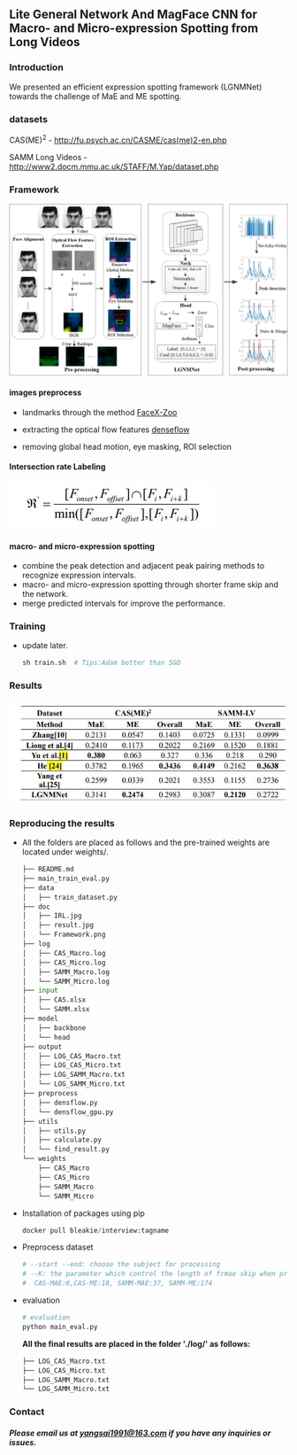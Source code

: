 ## Lite General Network And MagFace CNN for Macro- and Micro-expression Spotting from Long Videos

### Introduction

We presented an efficient expression spotting framework (LGNMNet) towards the challenge of MaE and ME spotting.

### datasets


CAS(ME)<sup>2</sup> - http://fu.psych.ac.cn/CASME/cas(me)2-en.php

SAMM Long Videos - http://www2.docm.mmu.ac.uk/STAFF/M.Yap/dataset.php

### Framework

![Image text](./doc/Framework.png)

#### images preprocess

* landmarks through the method  [FaceX-Zoo](https://github.com/JDAI-CV/FaceX-Zoo)

* extracting the optical flow features  [denseflow](https://github.com/open-mmlab/denseflow)

* removing global head motion, eye masking, ROI selection

#### Intersection rate Labeling

![Image text](./doc/IRL.jpg)

#### macro- and micro-expression spotting
* combine the peak detection and adjacent peak pairing methods to recognize expression intervals.
* macro- and micro-expression spotting through shorter frame skip and the network.
* merge predicted intervals for improve the performance.

### Training

* update later.

  ```python
  sh train.sh  # Tips:Adam better than SGD
  ```

### Results

![Image text](./doc/result.jpg)

### Reproducing the results

* All the folders are placed as follows and the pre-trained weights are  located under weights/.
  ```python
  ├── README.md
  ├── main_train_eval.py
  ├── data
  │   ├── train_dataset.py
  ├── doc
  │   ├── IRL.jpg
  │   ├── result.jpg
  │   └── Framework.png
  ├── log
  │   ├── CAS_Macro.log
  │   ├── CAS_Micro.log
  │   ├── SAMM_Macro.log
  │   └── SAMM_Micro.log
  ├── input
  │   ├── CAS.xlsx
  │   └── SAMM.xlsx
  ├── model
  │   ├── backbone
  │   └── head
  ├── output
  │   ├── LOG_CAS_Macro.txt
  │   ├── LOG_CAS_Micro.txt
  │   ├── LOG_SAMM_Macro.txt
  │   └── LOG_SAMM_Micro.txt
  ├── preprocess
  │   ├── densflow.py
  │   └── densflow_gpu.py
  ├── utils
  │   ├── utils.py
  │   ├── calculate.py
  │   └── find_result.py
  └── weights
      ├── CAS_Macro
      ├── CAS_Micro
      ├── SAMM_Macro
      └── SAMM_Micro
  ```
  
* Installation of packages using pip

  ```python
  docker pull bleakie/interview:tagname
  ```

* Preprocess dataset

  ```python
  # --start --end: choose the subject for processing
  # --K: the parameter which control the length of frmae skip when preprocess
  #  CAS-MAE:6,CAS-ME:18, SAMM-MAE:37, SAMM-ME:174
  ```

* evaluation

  ```python
  # evaluation
  python main_eval.py
  ```
  **All the final results are placed in the folder './log/' as follows:**
  ```python
  ├── LOG_CAS_Macro.txt
  ├── LOG_CAS_Micro.txt
  ├── LOG_SAMM_Macro.txt
  └── LOG_SAMM_Micro.txt 
  ```
  
### Contact

##### Please email us at yangsai1991@163.com if you have any inquiries or issues.
